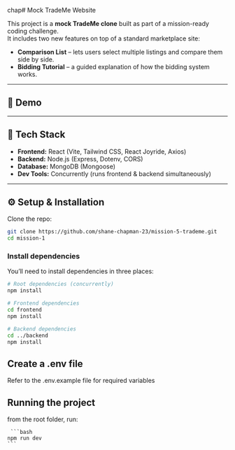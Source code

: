 chap# Mock TradeMe Website

This project is a **mock TradeMe clone** built as part of a mission-ready coding challenge.  
It includes two new features on top of a standard marketplace site:

- **Comparison List** – lets users select multiple listings and compare them side by side.
- **Bidding Tutorial** – a guided explanation of how the bidding system works.

---
## 🎥 Demo

---
## 🚀 Tech Stack

- **Frontend:** React (Vite, Tailwind CSS, React Joyride, Axios)  
- **Backend:** Node.js (Express, Dotenv, CORS)  
- **Database:** MongoDB (Mongoose)  
- **Dev Tools:** Concurrently (runs frontend & backend simultaneously)

---
## ⚙️ Setup & Installation

Clone the repo:

```bash
git clone https://github.com/shane-chapman-23/mission-5-trademe.git
cd mission-1
```

### Install dependencies

You’ll need to install dependencies in three places:

```bash
# Root dependencies (concurrently)
npm install

# Frontend dependencies
cd frontend
npm install

# Backend dependencies
cd ../backend
npm install
```

## Create a .env file

Refer to the .env.example file for required variables

## Running the project

from the root folder, run:

     ```bash
    npm run dev
    ```
